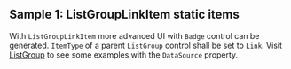 ## Sample 1: ListGroupLinkItem static items

With `ListGroupLinkItem` more advanced UI with `Badge` control can be generated. `ItemType` of a parent `ListGroup` control shall be set to `Link`. Visit [ListGroup](~/controls/bootstrap5/ListGroup) to see some examples with the `DataSource` property.
